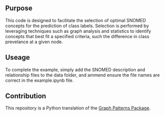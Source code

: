 ## Purpose

This code is designed to facilitate the selection of optimal SNOMED concepts for the prediction of class labels. Selection is performed by leveraging techniques such as graph analysis and statistics to identify concepts that best fit a specified criteria, such the difference in class prevelance at a given node.

## Useage
To complete the example, simply add the SNOMED description and relationship files to the data folder, and ammend ensure the file names are correct in the example.ipynb file.

## Contribution
This repository is a Python translation of the [Graph Patterns Package](https://github.com/kaicode/graph-patterns/).
